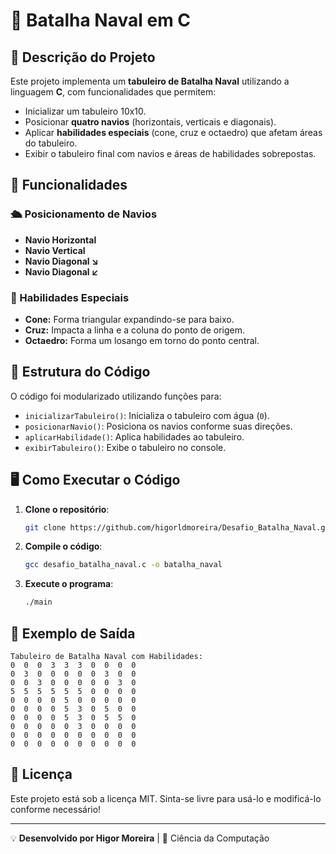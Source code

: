 # 🚢 Batalha Naval em C

## 📌 Descrição do Projeto
Este projeto implementa um **tabuleiro de Batalha Naval** utilizando a linguagem **C**, com funcionalidades que permitem:
- Inicializar um tabuleiro 10x10.
- Posicionar **quatro navios** (horizontais, verticais e diagonais).
- Aplicar **habilidades especiais** (cone, cruz e octaedro) que afetam áreas do tabuleiro.
- Exibir o tabuleiro final com navios e áreas de habilidades sobrepostas.

## 🔧 Funcionalidades
### 🛳️ Posicionamento de Navios
- **Navio Horizontal**
- **Navio Vertical**
- **Navio Diagonal ↘**
- **Navio Diagonal ↙**

### 🎯 Habilidades Especiais
- **Cone:** Forma triangular expandindo-se para baixo.
- **Cruz:** Impacta a linha e a coluna do ponto de origem.
- **Octaedro:** Forma um losango em torno do ponto central.

## 📜 Estrutura do Código
O código foi modularizado utilizando funções para:
- `inicializarTabuleiro()`: Inicializa o tabuleiro com água (`0`).
- `posicionarNavio()`: Posiciona os navios conforme suas direções.
- `aplicarHabilidade()`: Aplica habilidades ao tabuleiro.
- `exibirTabuleiro()`: Exibe o tabuleiro no console.

## 🖥️ Como Executar o Código
1. **Clone o repositório**:
   ```bash
   git clone https://github.com/higorldmoreira/Desafio_Batalha_Naval.git
   ```
2. **Compile o código**:
   ```bash
   gcc desafio_batalha_naval.c -o batalha_naval
   ```
3. **Execute o programa**:
   ```bash
   ./main
   ```

## 📌 Exemplo de Saída
```
Tabuleiro de Batalha Naval com Habilidades:
0  0  0  3  3  3  0  0  0  0  
0  3  0  0  0  0  0  3  0  0  
0  0  3  0  0  0  0  0  3  0  
5  5  5  5  5  5  0  0  0  0  
0  0  0  0  5  0  0  0  0  0  
0  0  0  0  5  3  0  5  0  0  
0  0  0  0  5  3  0  5  5  0  
0  0  0  0  0  3  0  0  0  0  
0  0  0  0  0  0  0  0  0  0  
0  0  0  0  0  0  0  0  0  0  
```

## 📄 Licença
Este projeto está sob a licença MIT. Sinta-se livre para usá-lo e modificá-lo conforme necessário!

---
💡 **Desenvolvido por Higor Moreira** | 🚀 Ciência da Computação

